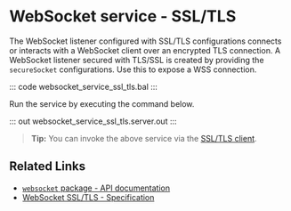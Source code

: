# WebSocket service - SSL/TLS

The WebSocket listener configured with SSL/TLS configurations connects or interacts with a WebSocket client over an encrypted TLS connection. A WebSocket listener secured with TLS/SSL is created by providing the `secureSocket` configurations. Use this to expose a WSS connection.

::: code websocket_service_ssl_tls.bal :::

Run the service by executing the command below.

::: out websocket_service_ssl_tls.server.out :::

>**Tip:** You can invoke the above service via the [SSL/TLS client](/learn/by-example/websocket-client-ssl-tls/).

## Related Links
- [`websocket` package - API documentation](https://lib.ballerina.io/ballerina/websocket/latest)
- [WebSocket SSL/TLS - Specification](/spec/websocket/#5-securing-the-websocket-connections)